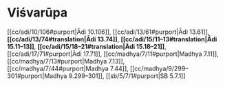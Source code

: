 # Viśvarūpa

[[cc/adi/10/106#purport|Ādi 10.106]], [[cc/adi/13/61#purport|Ādi 13.61]], **[[cc/adi/13/74#translation|Ādi 13.74]]**, **[[cc/adi/15/11–13#translation|Ādi 15.11–13]]**, **[[cc/adi/15/18–21#translation|Ādi 15.18–21]]**, [[cc/adi/17/71#purport|Ādi 17.71]], [[cc/madhya/7/11#purport|Madhya 7.11]], [[cc/madhya/7/13#purport|Madhya 7.13]], [[cc/madhya/7/44#purport|Madhya 7.44]], [[cc/madhya/9/299–301#purport|Madhya 9.299–301]], [[sb/5/7/1#purport|SB 5.7.1]]

